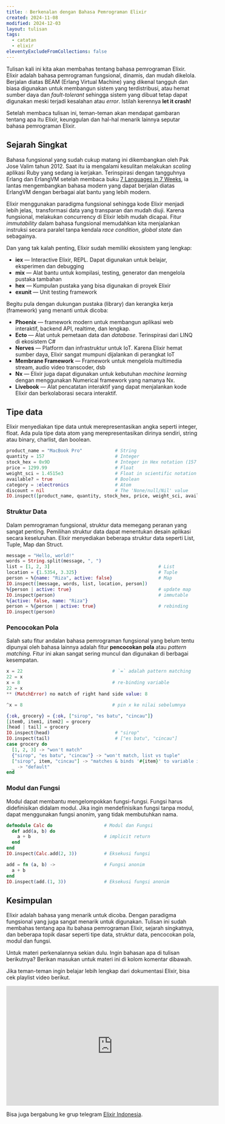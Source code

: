 ```yaml
---
title: 💧 Berkenalan dengan Bahasa Pemrograman Elixir
created: 2024-11-08
modified: 2024-12-03
layout: tulisan
tags:
  - catatan
  - elixir
eleventyExcludeFromCollections: false
---
```


Tulisan kali ini kita akan membahas tentang bahasa pemrograman Elixir. Elixir adalah bahasa pemrograman fungsional, dinamis, dan mudah dikelola.
Berjalan diatas BEAM (Erlang Virtual Machine) yang dikenal tangguh dan biasa digunakan untuk membangun sistem yang terdistribusi, atau hemat sumber daya dan *fault-tolerant* sehingga sistem yang dibuat tetap dapat digunakan meski terjadi kesalahan atau *error*. Istilah kerennya **let it crash!**

Setelah membaca tulisan ini, teman-teman akan mendapat gambaran tentang apa itu Elixir, keunggulan dan hal-hal menarik lainnya seputar bahasa pemrograman Elixir.

## Sejarah Singkat

Bahasa fungsional yang sudah cukup matang ini dikembangkan oleh Pak Jose Valim tahun 2012. Saat itu ia mengalami kesulitan melakukan *scaling* aplikasi Ruby yang sedang ia kerjakan. Terinspirasi dengan tangguhnya Erlang dan ErlangVM setelah membaca buku <a href="https://pragprog.com/titles/btlang/seven-languages-in-seven-weeks/" target="_blank">7 Languages in 7 Weeks</a>, ia lantas mengembangkan bahasa modern yang dapat berjalan diatas ErlangVM dengan berbagai alat bantu yang lebih modern.

Elixir menggunakan paradigma fungsional sehingga kode Elixir menjadi lebih jelas,  transformasi data yang transparan dan mudah diuji. Karena fungsional, melakukan concurrency di Elixir lebih mudah dicapai. Fitur *immutability* dalam bahasa fungsional memudahkan kita menjalankan instruksi secara paralel tanpa kendala *race condition*, *global state* dan sebagainya. 

Dan yang tak kalah penting, Elixir sudah memiliki ekosistem yang lengkap:
- **iex** — Interactive Elixir, REPL. Dapat digunakan untuk belajar, eksperimen dan debugging
- **mix** — Alat bantu untuk kompilasi, testing, generator dan mengelola pustaka tambahan
- **hex** — Kumpulan pustaka yang bisa digunakan di proyek Elixir
- **exunit** — Unit testing framework

Begitu pula dengan dukungan pustaka (library) dan kerangka kerja (framework) yang menanti untuk dicoba:
- **Phoenix** — framework modern untuk membangun aplikasi web interaktif, backend API, realtime, dan lengkap.
- **Ecto** — Alat untuk pemetaan data dan *database*. Terinspirasi dari LINQ di ekosistem C#
- **Nerves** — Platform dan infrastruktur untuk IoT. Karena Elixir hemat sumber daya, Elixir sangat mumpuni dijalankan di perangkat IoT
- **Membrane Framework** — Framework untuk mengelola multimedia stream, audio video transcoder, dsb
- **Nx** — Elixir juga dapat digunakan untuk kebutuhan *machine learning* dengan menggunakan Numerical framework yang namanya Nx.
- **Livebook** — Alat pencatatan interaktif yang dapat menjalankan kode Elixir dan berkolaborasi secara interaktif.

## Tipe data

Elixir menyediakan tipe data untuk merepresentasikan angka seperti integer, float. Ada pula tipe data atom yang merepresentasikan dirinya sendiri, string atau binary, charlist, dan boolean.

```elixir
product_name = "MacBook Pro"            # String
quantity = 157                          # Integer
stock_hex = 0x9D                        # Integer in Hex notation (157 in decimal)
price = 1299.99                         # Float
weight_sci = 1.4515e3                   # Float in scientific notation (1451.5)
available? = true                       # Boolean
category = :electronics                 # Atom
discount = nil                          # The 'None/null/Nil' value
IO.inspect([product_name, quantity, stock_hex, price, weight_sci, available?, category, discount])
```

### Struktur Data

Dalam pemrograman fungsional, struktur data memegang peranan yang sangat penting. Pemilihan struktur data dapat menentukan desain aplikasi secara keseluruhan. Elixir menyediakan beberapa struktur data seperti List, Tuple, Map dan Struct.

```elixir
message = "Hello, world!"
words = String.split(message, ", ")
list = [1, 2, 3]                                        # List
location = {1.5354, 3.325}                              # Tuple
person = %{name: "Riza", active: false}                 # Map
IO.inspect([message, words, list, location, person])
%{person | active: true}                                # update map
IO.inspect(person)                                      # immutable
%{active: false, name: "Riza"}
person = %{person | active: true}                       # rebinding
IO.inspect(person)
```

### Pencocokan Pola

Salah satu fitur andalan bahasa pemrograman fungsional yang belum tentu dipunyai oleh bahasa lainnya adalah fitur **pencocokan pola** atau *pattern matching*. Fitur ini akan sangat sering muncul dan digunakan di berbagai kesempatan.

```elixir
x = 22                                 # `=` adalah pattern matching
22 = x
x = 8                                  # re-binding variable
22 = x
** (MatchError) no match of right hand side value: 8

^x = 8                                 # pin x ke nilai sebelumnya

{:ok, grocery} = {:ok, ["sirop", "es batu", "cincau"]}  
[item0, item1, item2] = grocery
[head | tail] = grocery
IO.inspect(head)                        # "sirop"
IO.inspect(tail)                        # ["es batu", "cincau"]
case grocery do
  [1, 2, 3] -> "won't match"
  {"sirop", "es batu", "cincau"} -> "won't match, list vs tuple"
  ["sirop", item, "cincau"] -> "matches & binds '#{item}' to variable item"
  _ -> "default"
end
```

### Modul dan Fungsi

Modul dapat membantu mengelompokkan fungsi-fungsi. Fungsi harus didefinisikan didalam modul. Jika ingin mendefinisikan fungsi tanpa modul, dapat menggunakan fungsi anonim, yang tidak membutuhkan nama.

```elixir
defmodule Calc do                   # Modul dan Fungsi
  def add(a, b) do
    a + b                           # implicit return
  end
end
IO.inspect(Calc.add(2, 3))          # Eksekusi fungsi

add = fn (a, b) ->                  # Fungsi anonim
  a + b
end
IO.inspect(add.(1, 3))              # Eksekusi fungsi anonim
```
## Kesimpulan

Elixir adalah bahasa yang menarik untuk dicoba. Dengan paradigma fungsional yang juga sangat menarik untuk digunakan. Tulisan ini sudah membahas tentang apa itu bahasa pemrograman Elixir, sejarah singkatnya, dan beberapa topik dasar seperti tipe data, struktur data, pencocokan pola, modul dan fungsi.

Untuk materi perkenalannya sekian dulu. Ingin bahasan apa di tulisan berikutnya? Berikan masukan untuk materi ini di kolom komentar dibawah.

Jika teman-teman ingin belajar lebih lengkap dari dokumentasi Elixir, bisa cek playlist video berikut.

<iframe width="560" height="315" src="https://www.youtube.com/embed/videoseries?si=hmi00jPXsoswQiik&amp;controls=0&amp;list=PLTY2nW4jwtG8V_eYUz6qQp1ywP4wN3R4k" title="YouTube video player" frameborder="0" allow="accelerometer; autoplay; clipboard-write; encrypted-media; gyroscope; picture-in-picture; web-share" referrerpolicy="strict-origin-when-cross-origin" allowfullscreen></iframe>

Bisa juga bergabung ke grup telegram <a href="https://t.me/elixir_id" target="_blank">Elixir Indonesia</a>.
